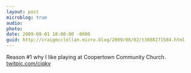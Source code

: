 ```yaml
---
layout: post
microblog: true
audio: 
photo: 
date: 2009-08-01 18:00:00 -0600
guid: http://craigmcclellan.micro.blog/2009/08/02/t3088271584.html
---
```

Reason #1 why I like playing at Coopertown Community Church.  [twitpic.com/ciqkv](http://twitpic.com/ciqkv)
